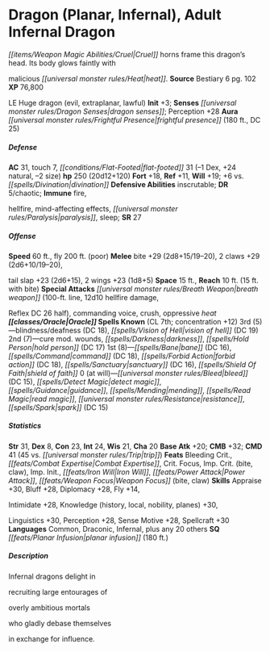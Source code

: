 ﻿---
cssclass: [monsters]
title1: Dragon (Planar, Infernal), Adult Infernal Dragon
desc_short: Cruel horns frame this dragon's head. Its body glows faintly withmalicious
  heat.
title2: Adult Infernal Dragon
CR: 16
sources:
- name: Bestiary 6
  page: 102
  link: http://paizo.com/products/btpy9oge?Pathfinder-Roleplaying-Game-Bestiary-6-Hardcover
XP: 76800
alignment: LE
size: Huge
type: dragon
subtypes:
- evil
- extraplanar
- lawful
initiative:
  bonus: 3
senses:
  dragon senses: true
auras:
- name: frightful presence
  radius: 180
  DC: 25
AC:
  AC: 31
  touch: 7
  flat_footed: 31
  components:
    dex: -1
    natural: 24
    size: -2
HP:
  HP: 250
  long: 20d12+120
saves:
  fort: 18
  ref: 11
  will: 19
  other: +6 vs. divination
defensive_abilities:
- inscrutable
DR:
- amount: 5
  weakness: chaotic
immunities:
- fire,hellfire
- mind-affecting effects
- paralysis
- sleep
SR: 27
speeds:
  base: 60
  fly: 200
  fly_maneuverability: poor
attacks:
  melee:
  - - text: bite +29 (2d8+15/19-20)
      entries:
      - - damage: 2d8+15
          crit_range: 19-20
      attack: bite
      bonus:
      - 29
    - text: 2 claws +29 (2d6+10/19-20)
      entries:
      - - damage: 2d6+10
          crit_range: 19-20
      count: 2
      attack: claws
      bonus:
      - 29
    - text: tail slap +23 (2d6+15)
      entries:
      - - damage: 2d6+15
      attack: tail slap
      bonus:
      - 23
    - text: 2 wings +23 (1d8+5)
      entries:
      - - damage: 1d8+5
      count: 2
      attack: wings
      bonus:
      - 23
  special:
  - breath weapon (100-ft. line, 12d10 hellfire damage,Reflex DC 26 half)
  - commanding voice
  - crush
  - oppressive heat
space: 15
reach: 10
reach_other: 15 ft. with bite
spells:
  entries:
  - name: blindness/deafness
    source: Oracle
    level: 3
    DC: 18
  - name: vision of hell
    source: Oracle
    level: 3
    DC: 19
  - name: cure mod. wounds
    source: Oracle
    level: 2
  - name: darkness
    source: Oracle
    level: 2
  - name: hold person
    source: Oracle
    level: 2
    DC: 17
  - name: bane
    source: Oracle
    level: 1
    DC: 16
  - name: command
    source: Oracle
    level: 1
    DC: 18
  - name: forbid action
    source: Oracle
    level: 1
    DC: 18
  - name: sanctuary
    source: Oracle
    level: 1
    DC: 16
  - name: shield of faith
    source: Oracle
    level: 1
  - name: bleed
    source: Oracle
    level: 0
    DC: 15
  - name: detect magic
    source: Oracle
    level: 0
  - name: guidance
    source: Oracle
    level: 0
  - name: mending
    source: Oracle
    level: 0
  - name: read magic
    source: Oracle
    level: 0
  - name: resistance
    source: Oracle
    level: 0
  - name: spark
    source: Oracle
    level: 0
    DC: 15
  sources:
  - name: Oracle
    type: known
    CL: 7
    concentration: 12
    slots:
      3: 5
      2: 7
      1: 8
      0: at-will
ability_scores:
  STR: 31
  DEX: 8
  CON: 23
  INT: 24
  WIS: 21
  CHA: 20
BAB: 20
CMB: 32
CMD: 41
CMD_other: 45 vs. trip
feats:
- name: Bleeding Crit.
- name: Combat Expertise
- name: Crit. Focus
- name: Imp. Crit. (bite)
- name: Imp. Crit. (claw)
- name: Imp. Init.
- name: Iron Will
- name: Power Attack
- name: Weapon Focus (bite)
- name: Weapon Focus (claw)
skills:
  Appraise: 30
  Bluff: 28
  Diplomacy: 28
  Fly: 14
  Intimidate: 28
  Knowledge (history): 30
  Knowledge (local): 30
  Knowledge (nobility): 30
  Knowledge (planes): 30
  Linguistics: 30
  Perception: 28
  Sense Motive: 28
  Spellcraft: 30
languages:
- Common
- Draconic
- Infernal
- plus any 20 others
special_qualities:
- planar infusion (180 ft.)
desc_long: Infernal dragons delight inrecruiting large entourages ofoverly ambitious
  mortalswho gladly debase themselvesin exchange for influence.

---

# Dragon (Planar, Infernal), Adult Infernal Dragon
_[[items/Weapon Magic Abilities/Cruel|Cruel]]_ horns frame this dragon’s head. Its body glows faintly with

malicious _[[universal monster rules/Heat|heat]]_.
**Source** Bestiary 6 pg. 102
**XP** 76,800

LE Huge dragon (evil, extraplanar, lawful)
**Init** +3; **Senses** _[[universal monster rules/Dragon Senses|dragon senses]]_; Perception +28
**Aura** _[[universal monster rules/Frightful Presence|frightful presence]]_ (180 ft., DC 25)

##### Defense

**AC** 31, touch 7, _[[conditions/Flat-Footed|flat-footed]]_ 31 (–1 Dex, +24 natural, –2 size)
**hp** 250 (20d12+120)
**Fort** +18, **Ref** +11, **Will** +19; +6 vs. _[[spells/Divination|divination]]_
**Defensive Abilities** inscrutable; **DR** 5/chaotic; **Immune** fire,

hellfire, mind-affecting effects, _[[universal monster rules/Paralysis|paralysis]]_, sleep; **SR** 27

##### Offense
**Speed** 60 ft., fly 200 ft. (poor)
**Melee** bite +29 (2d8+15/19–20), 2 claws +29 (2d6+10/19–20),

tail slap +23 (2d6+15), 2 wings +23 (1d8+5)
**Space** 15 ft., **Reach** 10 ft. (15 ft. with bite)
**Special Attacks** _[[universal monster rules/Breath Weapon|breath weapon]]_ (100-ft. line, 12d10 hellfire damage,

Reflex DC 26 half), commanding voice, crush, oppressive _heat_
**_[[classes/Oracle|Oracle]]_ Spells Known** (CL 7th; concentration +12)
3rd (5)—blindness/deafness (DC 18), _[[spells/Vision of Hell|vision of hell]]_ (DC 19) 
2nd (7)—cure mod. wounds, _[[spells/Darkness|darkness]]_, _[[spells/Hold Person|hold person]]_ (DC 17) 
1st (8)—_[[spells/Bane|bane]]_ (DC 16), _[[spells/Command|command]]_ (DC 18), _[[spells/Forbid Action|forbid action]]_ (DC 18), _[[spells/Sanctuary|sanctuary]]_ (DC 16), _[[spells/Shield Of Faith|shield of faith]]_ 
0 (at will)—_[[universal monster rules/Bleed|bleed]]_ (DC 15), _[[spells/Detect Magic|detect magic]]_, _[[spells/Guidance|guidance]]_, _[[spells/Mending|mending]]_, _[[spells/Read Magic|read magic]]_, _[[universal monster rules/Resistance|resistance]]_, _[[spells/Spark|spark]]_ (DC 15)

##### Statistics
**Str** 31, **Dex** 8, **Con** 23, **Int** 24, **Wis** 21, **Cha** 20
**Base Atk** +20; **CMB** +32; **CMD** 41 (45 vs. _[[universal monster rules/Trip|trip]]_)
**Feats** Bleeding Crit., _[[feats/Combat Expertise|Combat Expertise]]_, Crit. Focus, Imp. Crit. (bite, claw), Imp. Init., _[[feats/Iron Will|Iron Will]]_, _[[feats/Power Attack|Power Attack]]_, _[[feats/Weapon Focus|Weapon Focus]]_ (bite, claw)
**Skills** Appraise +30, Bluff +28, Diplomacy +28, Fly +14,

Intimidate +28, Knowledge (history, local, nobility, planes) +30,

Linguistics +30, Perception +28, Sense Motive +28, Spellcraft +30
**Languages** Common, Draconic, Infernal, plus any 20 others
**SQ** _[[feats/Planar Infusion|planar infusion]]_ (180 ft.)

##### Description

Infernal dragons delight in

recruiting large entourages of

overly ambitious mortals

who gladly debase themselves

in exchange for influence.